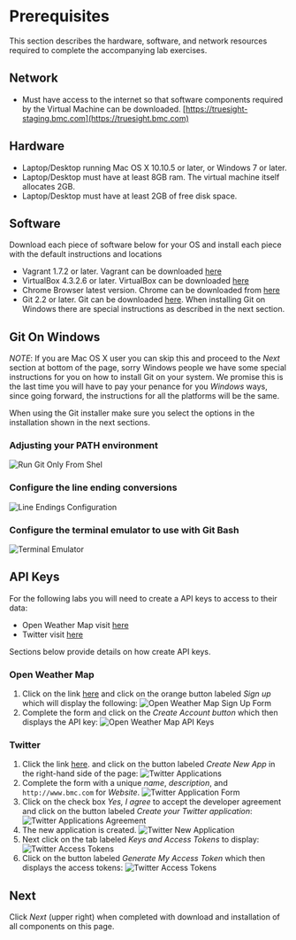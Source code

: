 Prerequisites
=============

This section describes the hardware, software, and network resources required to complete the accompanying
lab exercises.

## Network

- Must have access to the internet so that software components required by the Virtual Machine
can be downloaded.
[https://truesight-staging.bmc.com](https://truesight.bmc.com)

## Hardware

- Laptop/Desktop running Mac OS X 10.10.5 or later, or Windows 7 or later.
- Laptop/Desktop must have at least 8GB ram. The virtual machine itself allocates 2GB.
- Laptop/Desktop must have at least 2GB of free disk space.

## Software

Download each piece of software below for your OS and install each piece with the default instructions and locations

- Vagrant 1.7.2 or later. Vagrant can be downloaded [here](https://www.vagrantup.com/downloads.html)
- VirtualBox 4.3.2.6 or later. VirtualBox can be downloaded [here](https://www.virtualbox.org/wiki/Downloads)
- Chrome Browser latest version. Chrome can be downloaded from [here](https://www.google.com/chrome/browser/desktop/)
- Git 2.2 or later. Git can be downloaded [here](http://git-scm.com/download). When installing Git on Windows
there are special instructions as described in the next section.

## Git On Windows

_NOTE_: If you are Mac OS X user you can skip this and proceed to the _Next_ section at bottom of the page,
sorry Windows people we have some special instructions for you on how to install Git on your system. We promise
this is the last time you will have to pay your penance for you _Windows_ ways, since going forward,
the instructions for all the platforms will be the same.

When using the Git installer make sure you select the options in the installation shown in the next sections.

### Adjusting your PATH environment

![Run Git Only From Shel](run_git_only_from_shell.png)

### Configure the line ending conversions

![Line Endings Configuration](line_endings.png)

### Configure the terminal emulator to use with Git Bash

![Terminal Emulator](terminal.png)

## API Keys

For the following labs you will need to create a API keys to access to their data:

- Open Weather Map visit [here](http://openweathermap.org/appid)
- Twitter visit [here](https://apps.twitter.com/)

Sections below provide details on how create API keys.

### Open Weather Map

1. Click on the link [here](http://openweathermap.org/appid) and click on the orange button labeled
 _Sign up_ which will display the following:
![Open Weather Map Sign Up Form](owm_form.png)
3. Complete the form and click on the _Create Account button_ which then displays the API key:
![Open Weather Map API Keys](owm_api_keys.png)

### Twitter

1. Click the link [here](https://apps.twitter.com/). and click on the button labeled
_Create New App_ in the right-hand side of the page:
![Twitter Applications](twitter_apps.png)
2. Complete the form with a unique _name_, _description_, and `http://www.bmc.com` for _Website_.
![Twitter Application Form](twitter_form.png)
3. Click on the check box _Yes, I agree_ to accept the developer agreement and click on the button labeled _Create your Twitter
application_:
![Twitter Applications Agreement](twitter_agreement.png)
4. The new application is created.
![Twitter New Application](twitter_new_app.png)
5. Next click on the tab labeled _Keys and Access Tokens_ to display:
![Twitter Access Tokens](twitter_access_token.png)
6. Click on the button labeled _Generate My Access Token_ which then displays the access tokens:
![Twitter Access Tokens](twitter_access_token.png)

## Next

Click _Next_ (upper right) when completed with download and installation of all components on this page.
